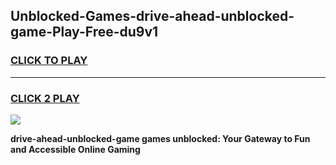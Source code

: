 
## Unblocked-Games-drive-ahead-unblocked-game-Play-Free-du9v1
<h3>
<a href="https://premium76.site?title=drive-ahead-unblocked-game&ref=09A">CLICK TO PLAY</a></h3>
<hr>

<h3>
<a href="https://premium76.site?title=drive-ahead-unblocked-game&ref=09A">CLICK 2 PLAY</a>
  
</h3>

<a href="https://premium76.site?title=drive-ahead-unblocked-game&ref=09A"><img src="https://clearcache.store/games.png"></a>


**drive-ahead-unblocked-game games unblocked: Your Gateway to Fun and Accessible Online Gaming**
